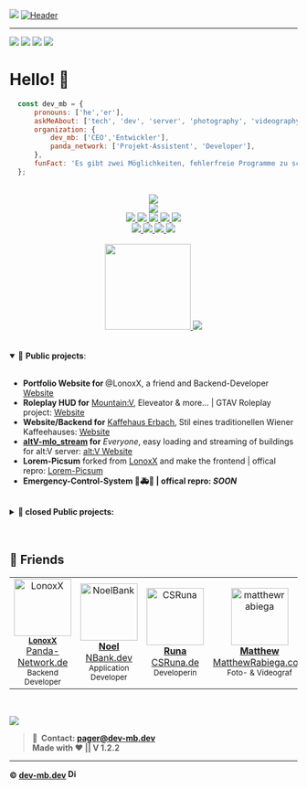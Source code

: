 ![](https://hit.yhype.me/github/profile?user_id=50833616)
[![Header](https://cdn.mbdev.cc/mb/banner.png "Header")](https://dev-mb.dev/)

<hr>

<a href="https://twitter.com/SimulatorMB" target="_blank"><img src="https://img.shields.io/badge/Twitter-1DA1F2?style=for-the-badge&logo=twitter&logoColor=white"/></a> 
<a href="https://discord.com/users/301367379303333888" target="_blank"><img src="https://img.shields.io/badge/Discord-7289DA?style=for-the-badge&logo=discord&logoColor=white"/></a> 
<a href="https://codepen.io/dev-mb" target="_blank"><img src="https://img.shields.io/badge/Codepen-000000?style=for-the-badge&logo=codepen&logoColor=white"/></a>
<a href="https://paypal.me/simulatormb" target="_blank"><img src="https://img.shields.io/badge/PayPal-00457C?style=for-the-badge&logo=paypal&logoColor=whitee"/></a> 
<br>

# Hello! 👋

```js
  const dev_mb = {
      pronouns: ['he','er'],
      askMeAbout: ['tech', 'dev', 'server', 'photography', 'videography', 'cyber', 'mechanic','rescue'],
      organization: {
          dev_mb: ['CEO','Entwickler'],
          panda_network: ['Projekt-Assistent', 'Developer'],
      },
      funFact: 'Es gibt zwei Möglichkeiten, fehlerfreie Programme zu schreiben; nur die dritte funktioniert!'
  };
```
<br>

<a href="https://github.com/dev-mb/">
  <div align="center">
    <img src="https://skillicons.dev/icons?i=html,css,js,sass,php,jquery,mysql,cs">
  </div>
</a>

<a href="https://github.com/dev-mb/">
  <div align="center">
    <img src="https://skillicons.dev/icons?i=vscode,visualstudio,ps,pr,ae,au,github,git">
  </div>
</a>

<a href="https://github.com/dev-mb/">
  <div align="center">
    <img src="https://img.shields.io/badge/Windows-0078D6?style=for-the-badge&logo=windows&logoColor=white">
    <img src="https://img.shields.io/badge/Android-3DDC84?style=for-the-badge&logo=android&logoColor=white">
    <img src="https://img.shields.io/badge/Linux-FCC624?style=for-the-badge&logo=linux&logoColor=black">
    <img src="https://img.shields.io/badge/Debian-A81D33?style=for-the-badge&logo=debian&logoColor=white">
    <img src="https://img.shields.io/badge/Raspberry%20Pi-A22846?style=for-the-badge&logo=Raspberry%20Pi&logoColor=white">
  </div>
</a>

<a href="https://github.com/dev-mb/">
  <div align="center">
    <img src="https://img.shields.io/badge/Spotify-1ED760?&style=for-the-badge&logo=spotify&logoColor=white">
    <img src="https://img.shields.io/badge/Discord-5865F2?style=for-the-badge&logo=discord&logoColor=white">
    <img src="https://img.shields.io/badge/TeamSpeak-2580C3?style=for-the-badge&logo=teamspeak&logoColor=white">
    <img src="https://img.shields.io/badge/HackTheBox-111927?style=for-the-badge&logo=Hack%20The%20Box&logoColor=9FEF00">
  </div>
</a>

<br>
<div align="center">
  <a href="https://github.com/dev-mb/">
    <img height="150rem" src="https://github-profile-summary-cards.vercel.app/api/cards/profile-details?username=dev-mb&theme=github_dark">
  </a>

  <a href="https://github.com/dev-mb/">
    <img src="https://github-readme-stats.vercel.app/api/wakatime?username=devmb&layout=compact&theme=github_dark">
  </a>
</div>

<br>
<br>

<details open>
 <summary> 📕  <b>Public projects</b>: </summary>
<br>
  <ul>
    <li><b>Portfolio Website for </b> @LonoxX, a friend and Backend-Developer <a href="https://lonoxx.me">Website</a></li>
    <li><b>Roleplay HUD for</b> <a href="https://mountainv.de">Mountain:V</a>, Eleveator & more... | GTAV Roleplay project: <a href="https://mountainv.de">Website</a></li>
    <li><b>Website/Backend for</b> <a href="https://kaffeehaus-erbach.de">Kaffehaus Erbach</a>, Stil eines traditionellen Wiener Kaffeehauses: <a href="https://kaffeehaus-erbach.de">Website</a></li>
    <li><b><a href="https://github.com/dev-mb/altV-mlo_stream">altV-mlo_stream</a> for</b> <i>Everyone</i>, easy loading and streaming of buildings for alt:V server: <a href="https://altv.mp/">alt:V Website</a></li>
    <li><b>Lorem-Picsum</b> forked from <a href="https://github.com/LonoxX">LonoxX</a> and make the frontend | offical repro: <a href=https://github.com/LonoxX/Lorem-Picsum">Lorem-Picsum</a></li>
    <li><b>Emergency-Control-System 🚓🚑🚒 | offical repro: <i>SOON</i></li>
 </ul>
</details>
<br>
<details>
 <summary> 🔐  <b>closed Public projects</b>: </summary>
<br>
  <ul>
    <li><b>[OUTDATED] <a href="https://github.com/dev-mb/fivem-mlo_stream">fivem-mlo_stream</a> for</b> <i>Everyone</i>, easy loading and streaming of buildings for alt:V server: <a href="https://fivem.net">FiveM Website</a></li>
    <li><b>Roleplay HUD for</b> <a href="https://bigcityv.de">BigCity:V</a>, Eleveator & more... | GTAV Roleplay project: <a href="https://bigcityv.de">Website</a></li>
 </ul>
</details>
<br />
<br />


## 👾 Friends

<table>
  <tr>
    <td align="center">
      <a href="https://github.com/LonoxX"><img src="https://avatars3.githubusercontent.com/u/35597628?v=4" width="100px;" alt="LonoxX"/></a><br/>
        <sub><b><a href="https://github.com/LonoxX">LonoxX</a></b></sub><br /><a href="https://panda-network.de">Panda-Network.de</a></br><small>Backend Developer</small>
    </td>
    <td align="center">
      <a href="https://github.com/NoelBank"><img src="https://avatars.githubusercontent.com/u/24194246?v=4" width="100px;" alt="NoelBank"/><br/>
        <sub><b><a href="https://github.com/NoelBank">Noel</a></b></sub><br /><a href="https://nbank.dev">NBank.dev</a></br><small>Application Developer</small>
    </td>
    <td align="center">
      <a href="https://github.com/csruna"><img src="https://avatars.githubusercontent.com/u/58478174?v=4" width="100px;" alt="CSRuna"/><br/>
        <sub><b><a href="https://github.com/csruna">Runa</a></b></sub><br /><a href="https://csruna.de">CSRuna.de</a></br><small>Developerin</small>
    </td>
    <td align="center">
      <a href="https://github.com/matthewrabiega"><img src="https://avatars.githubusercontent.com/u/69539728?v=4" width="100px;" alt="matthewrabiega"/><br/>
        <sub><b><a href="https://github.com/matthewrabiega">Matthew</a></b></sub><br /><a href="https://matthewrabiega.com">MatthewRabiega.com</a></br><small>Foto- & Videograf</small>
    </td>
    <td align="center">
      <a href="https://www.instagram.com/lauras_stern_sternenfotografie/"><img src="https://cdn.mbdev.cc/git/github-sternenfotografie.jpg" height="100px;" alt="laura-christin"/><br/>
        <sub><b><a href="https://www.instagram.com/lauras_stern_sternenfotografie/">Laura</a></b></sub><br />
        <a href="https://sternenfotografie.weebly.com">Sternenfotografie...</a></br><small>Fotografin<small>
    </td>
  </tr>
</table>
</br>

[![](https://komarev.com/ghpvc/?style=flat-square&username=dev-mb&color=333333)](https://mbdev.cc/github)

> 📧&nbsp; Contact: <a href="mailto:pager@dev-mb.dev">pager@dev-mb.dev</a><br>
> Made with ❤️ || V 1.2.2 <br>

<hr>

© <a href="https://dev-mb.dev"><b>dev-mb.dev</b></a> <img alt="Discord-Bot" width="16px" src="https://cdn.mbdev.cc/page/logo.svg">